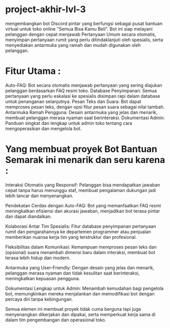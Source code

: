 # project-akhir-lvl-3

mengembangkan bot Discord pintar yang berfungsi sebagai pusat bantuan virtual untuk toko online "Semua Bisa Kamu Beli". Bot ini siap melayani pelanggan dengan cepat menjawab Pertanyaan Umum secara otomatis, menyimpan pertanyaan rumit yang perlu ditindaklanjuti oleh spesialis, serta menyediakan antarmuka yang ramah dan mudah digunakan oleh pelanggan. 
# Fitur Utama :
Auto-FAQ: Bot secara otomatis menjawab pertanyaan yang sering diajukan pelanggan berdasarkan FAQ resmi toko.
Database Penyimpanan: Semua pertanyaan yang perlu eskalasi ke spesialis disimpan rapi dalam database untuk penanganan selanjutnya.
Pesan Teks dan Suara: Bot dapat memproses pesan teks, dengan opsi fitur pesan suara sebagai nilai tambah.
Antarmuka Ramah Pengguna: Desain antarmuka yang jelas dan menarik, membuat pelanggan merasa nyaman saat berinteraksi.
Dokumentasi Admin: Panduan singkat dan lengkap untuk admin toko tentang cara mengoperasikan dan mengelola bot.

# Yang membuat proyek Bot Bantuan Semarak ini menarik dan seru karena :

Interaksi Otomatis yang Responsif: Pelanggan bisa mendapatkan jawaban cepat tanpa harus menunggu staf, membuat pengalaman dukungan jadi lebih lancar dan menyenangkan.

Pendekatan Cerdas dengan Auto-FAQ: Bot yang memanfaatkan FAQ resmi meningkatkan efisiensi dan akurasi jawaban, menjadikan bot terasa pintar dan dapat diandalkan.

Kolaborasi Antar Tim Spesialis: Fitur database penyimpanan pertanyaan rumit dan pengarahannya ke departemen programmer atau penjualan memberikan nuansa kerja tim yang terstruktur dan profesional.

Fleksibilitas dalam Komunikasi: Kemampuan memproses pesan teks dan (opsional) suara menambah dimensi baru dalam interaksi, membuat bot terasa lebih hidup dan modern.

Antarmuka yang User-Friendly: Dengan desain yang jelas dan menarik, pelanggan merasa nyaman dan tidak kesulitan saat berinteraksi, meningkatkan kepuasan pengguna.

Dokumentasi Lengkap untuk Admin: Menambah kemudahan bagi pengelola bot, memungkinkan mereka menjalankan dan memodifikasi bot dengan percaya diri tanpa kebingungan.

Semua elemen ini membuat proyek tidak cuma berguna tapi juga menyenangkan dikerjakan dan dipakai, serta memperkuat kerja sama di dalam tim pengembangan dan operasional toko.
